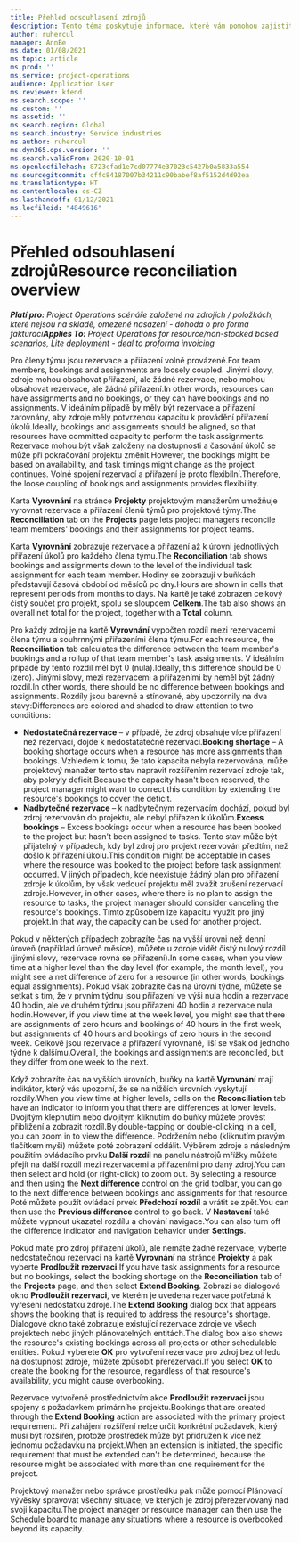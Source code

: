 ```yaml
---
title: Přehled odsouhlasení zdrojů
description: Tento téma poskytuje informace, které vám pomohou zajistit, aby rezervace a přiřazení zdrojů pro projekty byly sladěny.
author: ruhercul
manager: AnnBe
ms.date: 01/08/2021
ms.topic: article
ms.prod: ''
ms.service: project-operations
audience: Application User
ms.reviewer: kfend
ms.search.scope: ''
ms.custom: ''
ms.assetid: ''
ms.search.region: Global
ms.search.industry: Service industries
ms.author: ruhercul
ms.dyn365.ops.version: ''
ms.search.validFrom: 2020-10-01
ms.openlocfilehash: 8723cfad1e7cd07774e37023c5427b0a5833a554
ms.sourcegitcommit: cffc84187007b34211c90babef8af5152d4d92ea
ms.translationtype: HT
ms.contentlocale: cs-CZ
ms.lasthandoff: 01/12/2021
ms.locfileid: "4849616"
---
```

# <a name="resource-reconciliation-overview"></a><span data-ttu-id="ae77c-103">Přehled odsouhlasení zdrojů</span><span class="sxs-lookup"><span data-stu-id="ae77c-103">Resource reconciliation overview</span></span>

<span data-ttu-id="ae77c-104">_**Platí pro:** Project Operations scénáře založené na zdrojích / položkách, které nejsou na skladě, omezené nasazení - dohoda o pro forma fakturaci_</span><span class="sxs-lookup"><span data-stu-id="ae77c-104">_**Applies To:** Project Operations for resource/non-stocked based scenarios, Lite deployment - deal to proforma invoicing_</span></span>

<span data-ttu-id="ae77c-105">Pro členy týmu jsou rezervace a přiřazení volně provázené.</span><span class="sxs-lookup"><span data-stu-id="ae77c-105">For team members, bookings and assignments are loosely coupled.</span></span> <span data-ttu-id="ae77c-106">Jinými slovy, zdroje mohou obsahovat přiřazení, ale žádné rezervace, nebo mohou obsahovat rezervace, ale žádná přiřazení.</span><span class="sxs-lookup"><span data-stu-id="ae77c-106">In other words, resources can have assignments and no bookings, or they can have bookings and no assignments.</span></span> <span data-ttu-id="ae77c-107">V ideálním případě by měly být rezervace a přiřazení zarovnány, aby zdroje měly potvrzenou kapacitu k provádění přiřazení úkolů.</span><span class="sxs-lookup"><span data-stu-id="ae77c-107">Ideally, bookings and assignments should be aligned, so that resources have committed capacity to perform the task assignments.</span></span> <span data-ttu-id="ae77c-108">Rezervace mohou být však založeny na dostupnosti a časování úkolů se může při pokračování projektu změnit.</span><span class="sxs-lookup"><span data-stu-id="ae77c-108">However, the bookings might be based on availability, and task timings might change as the project continues.</span></span> <span data-ttu-id="ae77c-109">Volné spojení rezervací a přiřazení je proto flexibilní.</span><span class="sxs-lookup"><span data-stu-id="ae77c-109">Therefore, the loose coupling of bookings and assignments provides flexibility.</span></span>

<span data-ttu-id="ae77c-110">Karta **Vyrovnání** na stránce **Projekty** projektovým manažerům umožňuje vyrovnat rezervace a přiřazení členů týmů pro projektové týmy.</span><span class="sxs-lookup"><span data-stu-id="ae77c-110">The **Reconciliation** tab on the **Projects** page lets project managers reconcile team members' bookings and their assignments for project teams.</span></span>

<span data-ttu-id="ae77c-111">Karta **Vyrovnání** zobrazuje rezervace a přiřazení až k úrovni jednotlivých přiřazení úkolů pro každého člena týmu.</span><span class="sxs-lookup"><span data-stu-id="ae77c-111">The **Reconciliation** tab shows bookings and assignments down to the level of the individual task assignment for each team member.</span></span> <span data-ttu-id="ae77c-112">Hodiny se zobrazují v buňkách představují časová období od měsíců po dny.</span><span class="sxs-lookup"><span data-stu-id="ae77c-112">Hours are shown in cells that represent periods from months to days.</span></span> <span data-ttu-id="ae77c-113">Na kartě je také zobrazen celkový čistý součet pro projekt, spolu se sloupcem **Celkem**.</span><span class="sxs-lookup"><span data-stu-id="ae77c-113">The tab also shows an overall net total for the project, together with a **Total** column.</span></span>

<span data-ttu-id="ae77c-114">Pro každý zdroj je na kartě **Vyrovnání** vypočten rozdíl mezi rezervacemi člena týmu a souhrnnými přiřazeními člena týmu.</span><span class="sxs-lookup"><span data-stu-id="ae77c-114">For each resource, the **Reconciliation** tab calculates the difference between the team member's bookings and a rollup of that team member's task assignments.</span></span> <span data-ttu-id="ae77c-115">V ideálním případě by tento rozdíl měl být 0 (nula).</span><span class="sxs-lookup"><span data-stu-id="ae77c-115">Ideally, this difference should be 0 (zero).</span></span> <span data-ttu-id="ae77c-116">Jinými slovy, mezi rezervacemi a přiřazeními by neměl být žádný rozdíl.</span><span class="sxs-lookup"><span data-stu-id="ae77c-116">In other words, there should be no difference between bookings and assignments.</span></span> <span data-ttu-id="ae77c-117">Rozdíly jsou barevné a stínované, aby upozornily na dva stavy:</span><span class="sxs-lookup"><span data-stu-id="ae77c-117">Differences are colored and shaded to draw attention to two conditions:</span></span>

- <span data-ttu-id="ae77c-118">**Nedostatečná rezervace** – v případě, že zdroj obsahuje více přiřazení než rezervací, dojde k nedostatatečné rezervaci.</span><span class="sxs-lookup"><span data-stu-id="ae77c-118">**Booking shortage** – A booking shortage occurs when a resource has more assignments than bookings.</span></span> <span data-ttu-id="ae77c-119">Vzhledem k tomu, že tato kapacita nebyla rezervována, může projektový manažer tento stav napravit rozšířením rezervací zdroje tak, aby pokryly deficit.</span><span class="sxs-lookup"><span data-stu-id="ae77c-119">Because the capacity hasn't been reserved, the project manager might want to correct this condition by extending the resource's bookings to cover the deficit.</span></span>
- <span data-ttu-id="ae77c-120">**Nadbytečné rezervace** – k nadbytečným rezervacím dochází, pokud byl zdroj rezervován do projektu, ale nebyl přiřazen k úkolům.</span><span class="sxs-lookup"><span data-stu-id="ae77c-120">**Excess bookings** – Excess bookings occur when a resource has been booked to the project but hasn't been assigned to tasks.</span></span> <span data-ttu-id="ae77c-121">Tento stav může být přijatelný v případech, kdy byl zdroj pro projekt rezervován předtím, než došlo k přiřazení úkolu.</span><span class="sxs-lookup"><span data-stu-id="ae77c-121">This condition might be acceptable in cases where the resource was booked to the project before task assignment occurred.</span></span> <span data-ttu-id="ae77c-122">V jiných případech, kde neexistuje žádný plán pro přiřazení zdroje k úkolům, by však vedoucí projektu měl zvážit zrušení rezervací zdroje.</span><span class="sxs-lookup"><span data-stu-id="ae77c-122">However, in other cases, where there is no plan to assign the resource to tasks, the project manager should consider canceling the resource's bookings.</span></span> <span data-ttu-id="ae77c-123">Tímto způsobem lze kapacitu využít pro jiný projekt.</span><span class="sxs-lookup"><span data-stu-id="ae77c-123">In that way, the capacity can be used for another project.</span></span>

<span data-ttu-id="ae77c-124">Pokud v některých případech zobrazíte čas na vyšší úrovni než denní úroveň (například úroveň měsíce), můžete u zdroje vidět čistý nulový rozdíl (jinými slovy, rezervace rovná se přiřazení).</span><span class="sxs-lookup"><span data-stu-id="ae77c-124">In some cases, when you view time at a higher level than the day level (for example, the month level), you might see a net difference of zero for a resource (in other words, bookings equal assignments).</span></span> <span data-ttu-id="ae77c-125">Pokud však zobrazíte čas na úrovni týdne, můžete se setkat s tím, že v prvním týdnu jsou přiřazení ve výši nula hodin a rezervace 40 hodin, ale ve druhém týdnu jsou přiřazení 40 hodin a rezervace nula hodin.</span><span class="sxs-lookup"><span data-stu-id="ae77c-125">However, if you view time at the week level, you might see that there are assignments of zero hours and bookings of 40 hours in the first week, but assignments of 40 hours and bookings of zero hours in the second week.</span></span> <span data-ttu-id="ae77c-126">Celkově jsou rezervace a přiřazení vyrovnané, liší se však od jednoho týdne k dalšímu.</span><span class="sxs-lookup"><span data-stu-id="ae77c-126">Overall, the bookings and assignments are reconciled, but they differ from one week to the next.</span></span>

<span data-ttu-id="ae77c-127">Když zobrazíte čas na vyšších úrovních, buňky na kartě **Vyrovnání** mají indikátor, který vás upozorní, že se na nižších úrovních vyskytují rozdíly.</span><span class="sxs-lookup"><span data-stu-id="ae77c-127">When you view time at higher levels, cells on the **Reconciliation** tab have an indicator to inform you that there are differences at lower levels.</span></span> <span data-ttu-id="ae77c-128">Dvojitým klepnutím nebo dvojitým kliknutím do buňky můžete provést přiblížení a zobrazit rozdíl.</span><span class="sxs-lookup"><span data-stu-id="ae77c-128">By double-tapping or double-clicking in a cell, you can zoom in to view the difference.</span></span> <span data-ttu-id="ae77c-129">Podržením nebo (kliknutím pravým tlačítkem myši) můžete poté zobrazení oddálit. Výběrem zdroje a následným použitím ovládacího prvku **Další rozdíl** na panelu nástrojů mřížky můžete přejít na další rozdíl mezi rezervacemi a přiřazeními pro daný zdroj.</span><span class="sxs-lookup"><span data-stu-id="ae77c-129">You can then select and hold (or right-click) to zoom out. By selecting a resource and then using the **Next difference** control on the grid toolbar, you can go to the next difference between bookings and assignments for that resource.</span></span> <span data-ttu-id="ae77c-130">Poté můžete použít ovládací prvek **Předchozí rozdíl** a vrátit se zpět.</span><span class="sxs-lookup"><span data-stu-id="ae77c-130">You can then use the **Previous difference** control to go back.</span></span> <span data-ttu-id="ae77c-131">V **Nastavení** také můžete vypnout ukazatel rozdílu a chování navigace.</span><span class="sxs-lookup"><span data-stu-id="ae77c-131">You can also turn off the difference indicator and navigation behavior under **Settings**.</span></span>

<span data-ttu-id="ae77c-132">Pokud máte pro zdroj přiřazení úkolů, ale nemáte žádné rezervace, vyberte nedostatečnou rezervaci na kartě **Vyrovnání** na stránce **Projekty** a pak vyberte **Prodloužit rezervaci**.</span><span class="sxs-lookup"><span data-stu-id="ae77c-132">If you have task assignments for a resource but no bookings, select the booking shortage on the **Reconciliation** tab of the **Projects** page, and then select **Extend Booking**.</span></span> <span data-ttu-id="ae77c-133">Zobrazí se dialogové okno **Prodloužit rezervaci**, ve kterém je uvedena rezervace potřebná k vyřešení nedostatku zdroje.</span><span class="sxs-lookup"><span data-stu-id="ae77c-133">The **Extend Booking** dialog box that appears shows the booking that is required to address the resource's shortage.</span></span> <span data-ttu-id="ae77c-134">Dialogové okno také zobrazuje existující rezervace zdroje ve všech projektech nebo jiných plánovatelných entitách.</span><span class="sxs-lookup"><span data-stu-id="ae77c-134">The dialog box also shows the resource's existing bookings across all projects or other schedulable entities.</span></span> <span data-ttu-id="ae77c-135">Pokud vyberete **OK** pro vytvoření rezervace pro zdroj bez ohledu na dostupnost zdroje, můžete způsobit přerezervaci.</span><span class="sxs-lookup"><span data-stu-id="ae77c-135">If you select **OK** to create the booking for the resource, regardless of that resource's availability, you might cause overbooking.</span></span>

<span data-ttu-id="ae77c-136">Rezervace vytvořené prostřednictvím akce **Prodloužit rezervaci** jsou spojeny s požadavkem primárního projektu.</span><span class="sxs-lookup"><span data-stu-id="ae77c-136">Bookings that are created through the **Extend Booking** action are associated with the primary project requirement.</span></span> <span data-ttu-id="ae77c-137">Při zahájení rozšíření nelze určit konkrétní požadavek, který musí být rozšířen, protože prostředek může být přidružen k více než jednomu požadavku na projekt.</span><span class="sxs-lookup"><span data-stu-id="ae77c-137">When an extension is initiated, the specific requirement that must be extended can't be determined, because the resource might be associated with more than one requirement for the project.</span></span>

<span data-ttu-id="ae77c-138">Projektový manažer nebo správce prostředku pak může pomocí Plánovací vývěsky spravovat všechny situace, ve kterých je zdroj přerezervovaný nad svoji kapacitu.</span><span class="sxs-lookup"><span data-stu-id="ae77c-138">The project manager or resource manager can then use the Schedule board to manage any situations where a resource is overbooked beyond its capacity.</span></span>
